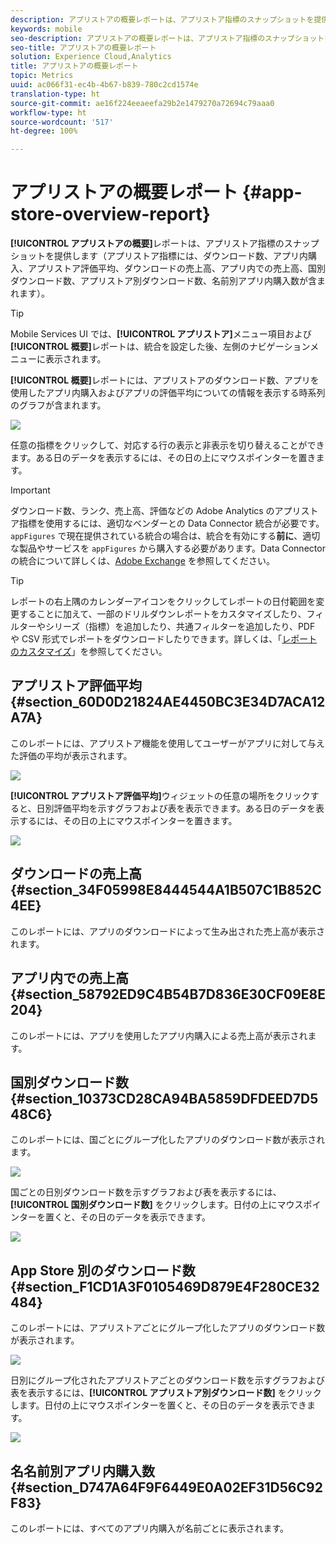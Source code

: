 ```yaml
---
description: アプリストアの概要レポートは、アプリストア指標のスナップショットを提供します（アプリストア指標には、ダウンロード数、アプリ内購入、アプリストア評価平均、ダウンロードの売上高、アプリ内での売上高、国別ダウンロード数、アプリストア別ダウンロード数、名前別アプリ内購入数が含まれます）。
keywords: mobile
seo-description: アプリストアの概要レポートは、アプリストア指標のスナップショットを提供します（アプリストア指標には、ダウンロード数、アプリ内購入、アプリストア評価平均、ダウンロードの売上高、アプリ内での売上高、国別ダウンロード数、アプリストア別ダウンロード数、名前別アプリ内購入数が含まれます）。
seo-title: アプリストアの概要レポート
solution: Experience Cloud,Analytics
title: アプリストアの概要レポート
topic: Metrics
uuid: ac066f31-ec4b-4b67-b839-780c2cd1574e
translation-type: ht
source-git-commit: ae16f224eeaeefa29b2e1479270a72694c79aaa0
workflow-type: ht
source-wordcount: '517'
ht-degree: 100%

---
```



# アプリストアの概要レポート {#app-store-overview-report}

**[!UICONTROL アプリストアの概要]**&#x200B;レポートは、アプリストア指標のスナップショットを提供します（アプリストア指標には、ダウンロード数、アプリ内購入、アプリストア評価平均、ダウンロードの売上高、アプリ内での売上高、国別ダウンロード数、アプリストア別ダウンロード数、名前別アプリ内購入数が含まれます）。

>[!TIP]
>
>Mobile Services UI では、**[!UICONTROL アプリストア]**&#x200B;メニュー項目および&#x200B;**[!UICONTROL 概要]**&#x200B;レポートは、統合を設定した後、左側のナビゲーションメニューに表示されます。

**[!UICONTROL 概要]**&#x200B;レポートには、アプリストアのダウンロード数、アプリを使用したアプリ内購入およびアプリの評価平均についての情報を表示する時系列のグラフが含まれます。

![](assets/app_store_metrics.png)

任意の指標をクリックして、対応する行の表示と非表示を切り替えることができます。ある日のデータを表示するには、その日の上にマウスポインターを置きます。

>[!IMPORTANT]
>
>ダウンロード数、ランク、売上高、評価などの Adobe Analytics のアプリストア指標を使用するには、適切なベンダーとの Data Connector 統合が必要です。`appFigures` で現在提供されている統合の場合は、統合を有効にする&#x200B;**前に**、適切な製品やサービスを `appFigures` から購入する必要があります。Data Connector の統合について詳しくは、[Adobe Exchange](https://www.adobeexchange.com/experiencecloud.html) を参照してください。

>[!TIP]
>
>レポートの右上隅のカレンダーアイコンをクリックしてレポートの日付範囲を変更することに加えて、一部のドリルダウンレポートをカスタマイズしたり、フィルターやシリーズ（指標）を追加したり、共通フィルターを追加したり、PDF や CSV 形式でレポートをダウンロードしたりできます。詳しくは、「[レポートのカスタマイズ](/help/using/usage/reports-customize/reports-customize.md)」を参照してください。

## アプリストア評価平均 {#section_60D0D21824AE4450BC3E34D7ACA12A7A}

このレポートには、アプリストア機能を使用してユーザーがアプリに対して与えた評価の平均が表示されます。

![](assets/app_store_rating.png)

**[!UICONTROL アプリストア評価平均]**&#x200B;ウィジェットの任意の場所をクリックすると、日別評価平均を示すグラフおよび表を表示できます。ある日のデータを表示するには、その日の上にマウスポインターを置きます。

![](assets/app_store_downloads_detail.png)

## ダウンロードの売上高 {#section_34F05998E8444544A1B507C1B852C4EE}

このレポートには、アプリのダウンロードによって生み出された売上高が表示されます。

## アプリ内での売上高 {#section_58792ED9C4B54B7D836E30CF09E8E204}

このレポートには、アプリを使用したアプリ内購入による売上高が表示されます。

## 国別ダウンロード数 {#section_10373CD28CA94BA5859DFDEED7D548C6}

このレポートには、国ごとにグループ化したアプリのダウンロード数が表示されます。

![](assets/country.png)

国ごとの日別ダウンロード数を示すグラフおよび表を表示するには、**[!UICONTROL 国別ダウンロード数]** をクリックします。日付の上にマウスポインターを置くと、その日のデータを表示できます。

![](assets/downloads_by_country.png)

## App Store 別のダウンロード数 {#section_F1CD1A3F0105469D879E4F280CE32484}

このレポートには、アプリストアごとにグループ化したアプリのダウンロード数が表示されます。

![](assets/app_store.png)

日別にグループ化されたアプリストアごとのダウンロード数を示すグラフおよび表を表示するには、**[!UICONTROL アプリストア別ダウンロード数]** をクリックします。日付の上にマウスポインターを置くと、その日のデータを表示できます。

![](assets/app_store_downloads_detail.png)

## 名名前別アプリ内購入数 {#section_D747A64F9F6449E0A02EF31D56C92F83}

このレポートには、すべてのアプリ内購入が名前ごとに表示されます。
